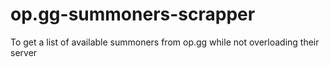 # op.gg-summoners-scrapper
To get a list of available summoners from op.gg while not overloading their server
